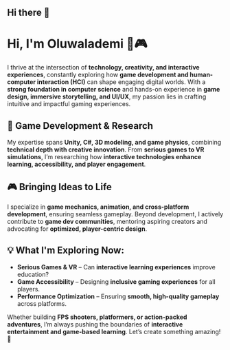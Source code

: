 ## Hi there 👋

<!--
**oluwalademi/oluwalademi** is a ✨ _special_ ✨ repository because its `README.md` (this file) appears on your GitHub profile.

Here are some ideas to get you started:

- 🔭 I’m currently working on ...
- 🌱 I’m currently learning ...
- 👯 I’m looking to collaborate on ...
- 🤔 I’m looking for help with ...
- 💬 Ask me about ...
- 📫 How to reach me: ...
- 😄 Pronouns: ...
- ⚡ Fun fact: ...
-->


# Hi, I'm Oluwalademi 👾🎮  

I thrive at the intersection of **technology, creativity, and interactive experiences**, constantly exploring how **game development and human-computer interaction (HCI)** can shape engaging digital worlds. With a **strong foundation in computer science** and hands-on experience in **game design, immersive storytelling, and UI/UX**, my passion lies in crafting intuitive and impactful gaming experiences.  

## 🚀 Game Development & Research  
My expertise spans **Unity, C#, 3D modeling, and game physics**, combining **technical depth with creative innovation**. From **serious games to VR simulations**, I’m researching how **interactive technologies enhance learning, accessibility, and player engagement**.  

## 🎮 Bringing Ideas to Life  
I specialize in **game mechanics, animation, and cross-platform development**, ensuring seamless gameplay. Beyond development, I actively contribute to **game dev communities**, mentoring aspiring creators and advocating for **optimized, player-centric design**.  

## 💡 What I'm Exploring Now:  
- **Serious Games & VR** – Can **interactive learning experiences** improve education?  
- **Game Accessibility** – Designing **inclusive gaming experiences** for all players.  
- **Performance Optimization** – Ensuring **smooth, high-quality gameplay** across platforms.  

Whether building **FPS shooters, platformers, or action-packed adventures**, I’m always pushing the boundaries of **interactive entertainment and game-based learning**. Let’s create something amazing! 🚀
